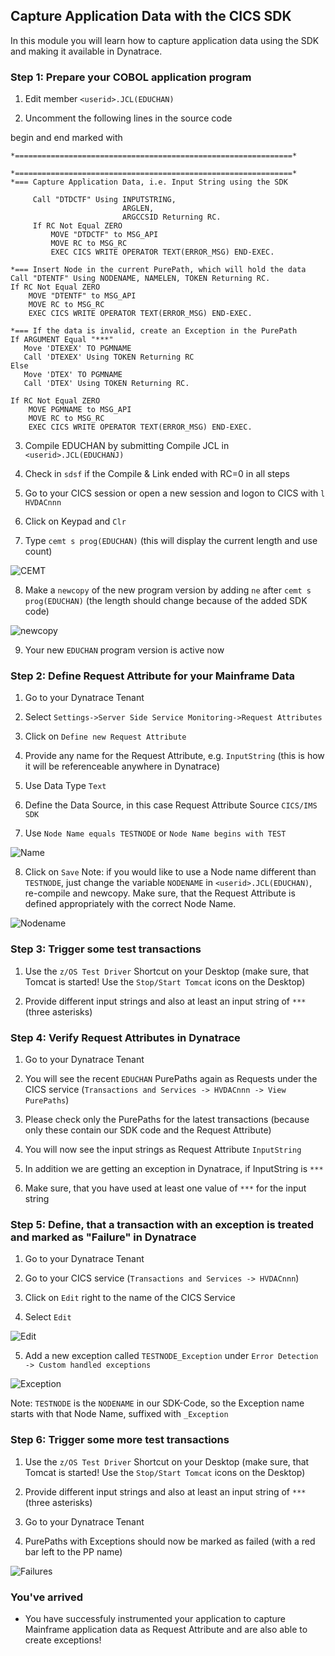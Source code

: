 ## Capture Application Data with the CICS SDK

In this module you will learn how to capture application data using the SDK and making it available in Dynatrace.


### Step 1: Prepare your COBOL application program
1. Edit member `<userid>.JCL(EDUCHAN)`

2. Uncomment the following lines in the source code
 
begin and end marked with
```COBOL
*==============================================================*
```

```COBOL
*==============================================================*
*=== Capture Application Data, i.e. Input String using the SDK  
                                                                
     Call "DTDCTF" Using INPUTSTRING,                           
                         ARGLEN,                                
                         ARGCCSID Returning RC.                 
     If RC Not Equal ZERO                                       
         MOVE "DTDCTF" to MSG_API                               
         MOVE RC to MSG_RC                                      
         EXEC CICS WRITE OPERATOR TEXT(ERROR_MSG) END-EXEC.     
```
 
```COBOL
*=== Insert Node in the current PurePath, which will hold the data
Call "DTENTF" Using NODENAME, NAMELEN, TOKEN Returning RC.
If RC Not Equal ZERO                                      
    MOVE "DTENTF" to MSG_API                              
    MOVE RC to MSG_RC                                     
    EXEC CICS WRITE OPERATOR TEXT(ERROR_MSG) END-EXEC.   
```
 
```COBOL
*=== If the data is invalid, create an Exception in the PurePath
If ARGUMENT Equal "***"                         
   Move 'DTEXEX' TO PGMNAME                           
   Call 'DTEXEX' Using TOKEN Returning RC             
Else                                                  
   Move 'DTEX' TO PGMNAME                             
   Call 'DTEX' Using TOKEN Returning RC.              
                                                      
If RC Not Equal ZERO                                  
    MOVE PGMNAME to MSG_API                           
    MOVE RC to MSG_RC                                 
    EXEC CICS WRITE OPERATOR TEXT(ERROR_MSG) END-EXEC.
```

3. Compile EDUCHAN by submitting Compile JCL in `<userid>.JCL(EDUCHANJ)`

4. Check in `sdsf` if the Compile & Link ended with RC=0 in all steps 

5. Go to your CICS session or open a new session and logon to CICS with `l HVDACnnn` 

6. Click on Keypad and `Clr`

7. Type `cemt s prog(EDUCHAN)` (this will display the current length and use count)

  ![CEMT](../../assets/images/cemt.png)

8. Make a `newcopy` of the new program version by adding `ne` after `cemt s prog(EDUCHAN)` (the length should change because of the added SDK code)

  ![newcopy](../../assets/images/newcopy.png)

9. Your new `EDUCHAN` program version is active now
 
 
### Step 2: Define Request Attribute for your Mainframe Data

1. Go to your Dynatrace Tenant

2. Select `Settings->Server Side Service Monitoring->Request Attributes`

3. Click on `Define new Request Attribute`

4. Provide any name for the Request Attribute, e.g. `InputString` (this is how it will be referenceable anywhere in Dynatrace)

5. Use Data Type `Text` 

6. Define the Data Source, in this case Request Attribute Source `CICS/IMS SDK` 

7. Use `Node Name equals TESTNODE`  or `Node Name begins with TEST`

  ![Name](../../assets/images/Request_Attribute.png)

8. Click on `Save` 
Note: if you would like to use a Node name different than `TESTNODE`, just change the variable `NODENAME` in `<userid>.JCL(EDUCHAN)`, re-compile and newcopy. 
Make sure, that the Request Attribute is defined appropriately with the correct Node Name.
  
  ![Nodename](../../assets/images/Nodename.png)


### Step 3: Trigger some test transactions
1. Use the `z/OS Test Driver` Shortcut on your Desktop (make sure, that Tomcat is started! Use the `Stop/Start Tomcat` icons on the Desktop)

2. Provide different input strings and also at least an input string of `***` (three asterisks)


### Step 4: Verify Request Attributes in Dynatrace
1. Go to your Dynatrace Tenant

2. You will see the recent `EDUCHAN` PurePaths again as Requests under the CICS service (`Transactions and Services -> HVDACnnn -> View PurePaths`)

3. Please check only the PurePaths for the latest transactions (because only these contain our SDK code and the Request Attribute)

4. You will now see the input strings as Request Attribute `InputString`

5. In addition we are getting an exception in Dynatrace, if InputString is `***`

6. Make sure, that you have used at least one value of `***` for the input string


### Step 5: Define, that a transaction with an exception is treated and marked as "Failure" in Dynatrace  
1. Go to your Dynatrace Tenant

2. Go to your CICS service (`Transactions and Services -> HVDACnnn`)

3. Click on `Edit` right to the name of the CICS Service

4. Select `Edit`

  ![Edit](../../assets/images/Edit.png)

5. Add a new exception called `TESTNODE_Exception` under `Error Detection -> Custom handled exceptions` 

  ![Exception](../../assets/images/Exception.png)

Note: `TESTNODE` is the `NODENAME` in our SDK-Code, so the Exception name starts with that Node Name, suffixed with `_Exception`    

### Step 6: Trigger some more test transactions
1. Use the `z/OS Test Driver` Shortcut on your Desktop (make sure, that Tomcat is started! Use the `Stop/Start Tomcat` icons on the Desktop)

2. Provide different input strings and also at least an input string of `***` (three asterisks)

3. Go to your Dynatrace Tenant

4. PurePaths with Exceptions should now be marked as failed (with a red bar left to the PP name)

  ![Failures](../../assets/images/Failures.png)

### You've arrived
- You have successfuly instrumented your application to capture Mainframe application data as Request Attribute and are also able to create exceptions! 





